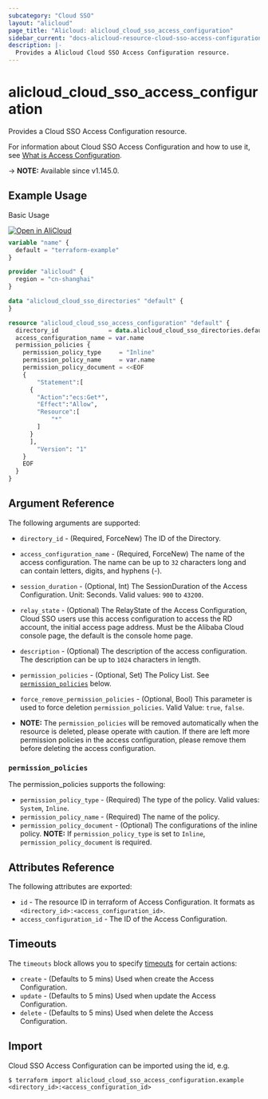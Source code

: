 ```yaml
---
subcategory: "Cloud SSO"
layout: "alicloud"
page_title: "Alicloud: alicloud_cloud_sso_access_configuration"
sidebar_current: "docs-alicloud-resource-cloud-sso-access-configuration"
description: |-
  Provides a Alicloud Cloud SSO Access Configuration resource.
---
```


# alicloud_cloud_sso_access_configuration

Provides a Cloud SSO Access Configuration resource.

For information about Cloud SSO Access Configuration and how to use it, see [What is Access Configuration](https://www.alibabacloud.com/help/en/cloudsso/latest/api-cloudsso-2021-05-15-createaccessconfiguration).

-> **NOTE:** Available since v1.145.0.

## Example Usage

Basic Usage

<div style="display: block;margin-bottom: 40px;"><div class="oics-button" style="float: right;position: absolute;margin-bottom: 10px;">
  <a href="https://api.aliyun.com/api-tools/terraform?resource=alicloud_cloud_sso_access_configuration&exampleId=cbcf9104-25c1-674a-bcb5-961dc0d7147d55e53399&activeTab=example&spm=docs.r.cloud_sso_access_configuration.0.cbcf910425&intl_lang=EN_US" target="_blank">
    <img alt="Open in AliCloud" src="https://img.alicdn.com/imgextra/i1/O1CN01hjjqXv1uYUlY56FyX_!!6000000006049-55-tps-254-36.svg" style="max-height: 44px; max-width: 100%;">
  </a>
</div></div>

```terraform
variable "name" {
  default = "terraform-example"
}

provider "alicloud" {
  region = "cn-shanghai"
}

data "alicloud_cloud_sso_directories" "default" {
}

resource "alicloud_cloud_sso_access_configuration" "default" {
  directory_id              = data.alicloud_cloud_sso_directories.default.directories.0.id
  access_configuration_name = var.name
  permission_policies {
    permission_policy_type     = "Inline"
    permission_policy_name     = var.name
    permission_policy_document = <<EOF
    {
        "Statement":[
      {
        "Action":"ecs:Get*",
        "Effect":"Allow",
        "Resource":[
            "*"
        ]
      }
      ],
        "Version": "1"
    }
    EOF
  }
}
```

## Argument Reference

The following arguments are supported:

* `directory_id` - (Required, ForceNew) The ID of the Directory.
* `access_configuration_name` - (Required, ForceNew) The name of the access configuration. The name can be up to `32` characters long and can contain letters, digits, and hyphens (-).
* `session_duration` - (Optional, Int) The SessionDuration of the Access Configuration. Unit: Seconds. Valid values: `900` to `43200`.
* `relay_state` - (Optional) The RelayState of the Access Configuration, Cloud SSO users use this access configuration to access the RD account, the initial access page address. Must be the Alibaba Cloud console page, the default is the console home page.
* `description` - (Optional) The description of the access configuration. The description can be up to `1024` characters in length.
* `permission_policies` - (Optional, Set) The Policy List. See [`permission_policies`](#permission_policies) below.
* `force_remove_permission_policies` - (Optional, Bool) This parameter is used to force deletion `permission_policies`. Valid Value: `true`, `false`.

* **NOTE:** The `permission_policies` will be removed automatically when the resource is deleted, please operate with caution. If there are left more permission policies in the access configuration, please remove them before deleting the access configuration.

### `permission_policies`

The permission_policies supports the following: 

* `permission_policy_type` - (Required) The type of the policy. Valid values: `System`, `Inline`.
* `permission_policy_name` - (Required) The name of the policy.
* `permission_policy_document` - (Optional) The configurations of the inline policy. **NOTE:** If `permission_policy_type` is set to `Inline`, `permission_policy_document` is required.

## Attributes Reference

The following attributes are exported:

* `id` - The resource ID in terraform of Access Configuration. It formats as `<directory_id>:<access_configuration_id>`.
* `access_configuration_id` - The ID of the Access Configuration.

## Timeouts

The `timeouts` block allows you to specify [timeouts](https://www.terraform.io/docs/configuration-0-11/resources.html#timeouts) for certain actions:

* `create` - (Defaults to 5 mins) Used when create the Access Configuration.
* `update` - (Defaults to 5 mins) Used when update the Access Configuration.
* `delete` - (Defaults to 5 mins) Used when delete the Access Configuration.


## Import

Cloud SSO Access Configuration can be imported using the id, e.g.

```shell
$ terraform import alicloud_cloud_sso_access_configuration.example <directory_id>:<access_configuration_id>
```
